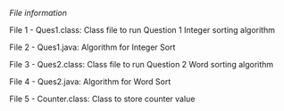 *File information*

File 1 - Ques1.class: Class file to run Question 1 Integer sorting algorithm

File 2 - Ques1.java: Algorithm for Integer Sort

File 3 - Ques2.class: Class file to run Question 2 Word sorting algorithm

File 4 - Ques2.java: Algorithm for Word Sort

File 5 - Counter.class: Class to store counter value 
